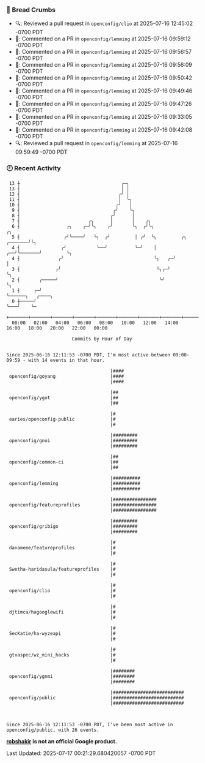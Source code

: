 ### 🍞 Bread Crumbs

 * 🔍: Reviewed a pull request in  `openconfig/clio` at 2025-07-16 12:45:02 -0700 PDT
 * 💬: Commented on a PR in  `openconfig/lemming` at 2025-07-16 09:59:12 -0700 PDT
 * 💬: Commented on a PR in  `openconfig/lemming` at 2025-07-16 09:56:57 -0700 PDT
 * 💬: Commented on a PR in  `openconfig/lemming` at 2025-07-16 09:56:09 -0700 PDT
 * 💬: Commented on a PR in  `openconfig/lemming` at 2025-07-16 09:50:42 -0700 PDT
 * 💬: Commented on a PR in  `openconfig/lemming` at 2025-07-16 09:49:46 -0700 PDT
 * 💬: Commented on a PR in  `openconfig/lemming` at 2025-07-16 09:47:26 -0700 PDT
 * 💬: Commented on a PR in  `openconfig/lemming` at 2025-07-16 09:33:05 -0700 PDT
 * 💬: Commented on a PR in  `openconfig/lemming` at 2025-07-16 09:42:08 -0700 PDT
 * 🔍: Reviewed a pull request in  `openconfig/lemming` at 2025-07-16 09:59:49 -0700 PDT

### 🕘 Recent Activity
```
 13 ┼                                     ╭─╮
 13 ┤                                     │ │
 12 ┤                                    ╭╯ │
 11 ┤                                    │  ╰╮
 10 ┤                                   ╭╯   │
  9 ┤                                  ╭╯    ╰╮
  8 ┤                                 ╭╯      │
  7 ┤                         ╭╮      │       │    ╭╮
  6 ┤                 ╭╮    ╭─╯╰╮    ╭╯       ╰╮  ╭╯╰╮                           ╭╮
  5 ┤                ╭╯╰────╯   ╰╮  ╭╯         │ ╭╯  ╰╮         ╭╮       ╭───────╯╰╮
  4 ┤               ╭╯           ╰──╯          ╰─╯    │      ╭──╯╰───────╯         ╰╮
  4 ┤              ╭╯                                 ╰╮   ╭─╯                      │
  3 ┤             ╭╯                                   ╰╮╭─╯                        ╰╮
  2 ┤       ╭─────╯                                     ╰╯                           ╰╮
  1 ┤     ╭─╯                                                                         ╰──────╮   ╭────╮
  0 ┼─────╯                                                                                  ╰───╯    ╰─
    +───────+───────+───────+───────+───────+───────+───────+───────+───────+───────+───────+───────+────
  00:00   02:00   04:00   06:00   08:00   10:00   12:00   14:00   16:00   18:00   20:00   22:00   00:00   

						Commits by Hour of Day


Since 2025-06-16 12:11:53 -0700 PDT, I'm most active between 09:00-09:59 - with 14 events in that hour.

```



```
                                      |####
 openconfig/goyang                    |####
                                      |####

                                      |##
 openconfig/ygot                      |##
                                      |##

                                      |#
 earies/openconfig-public             |#
                                      |#

                                      |#########
 openconfig/gnoi                      |#########
                                      |#########

                                      |##
 openconfig/common-ci                 |##
                                      |##

                                      |##########
 openconfig/lemming                   |##########
                                      |##########

                                      |################
 openconfig/featureprofiles           |################
                                      |################

                                      |#########
 openconfig/gribigo                   |#########
                                      |#########

                                      |#
 danameme/featureprofiles             |#
                                      |#

                                      |#
 Swetha-haridasula/featureprofiles    |#
                                      |#

                                      |#
 openconfig/clio                      |#
                                      |#

                                      |#
 djtimca/hagooglewifi                 |#
                                      |#

                                      |#
 SecKatie/ha-wyzeapi                  |#
                                      |#

                                      |#
 gtxaspec/wz_mini_hacks               |#
                                      |#

                                      |########
 openconfig/ygnmi                     |########
                                      |########

                                      |##########################
 openconfig/public                    |##########################
                                      |##########################



Since 2025-06-16 12:11:53 -0700 PDT, I've been most active in openconfig/public, with 26 events.

```
**[robshakir](mailto:robjs@google.com) is not an official Google product.**  


Last Updated: 2025-07-17 00:21:29.680420057 -0700 PDT
